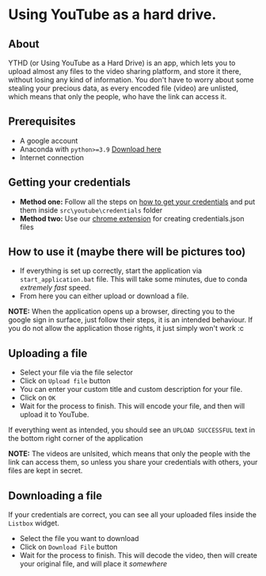 Using YouTube as a hard drive.
==============================

About
-----

YTHD (or Using YouTube as a Hard Drive) is an app, which lets you to upload almost any files to the video sharing platform, and store it there, without losing any kind of information. You don't have to worry about some stealing your precious data, as every encoded file (video) are unlisted, which means that only the people, who have the link can access it.

Prerequisites
-------------

 - A google account
 - Anaconda with `python>=3.9` [Download here](https://www.anaconda.com/download)
 - Internet connection

Getting your credentials
------------------------

 - **Method one:** Follow all the steps on [how to get your credentials](https://github.com/srchd/using-yt-as-a-hard-drive/tree/main/src/youtube/credentials#readme) and put them inside `src\youtube\credentials` folder
 - **Method two:** Use our [chrome extension](https://github.com/srchd/using-yt-as-a-hard-drive/tree/main/src/chrome_ext_create_project) for creating credentials.json files

How to use it (maybe there will be pictures too)
-------------

 - If everything is set up correctly, start the application via `start_application.bat` file. This will take some minutes, due to conda *extremely fast* speed.
 - From here you can either upload or download a file.

**NOTE:** When the application opens up a browser, directing you to the google sign in surface, just follow their steps, it is an intended behaviour. If you do not allow the application those rights, it just simply won't work :c

Uploading a file
----------------

 - Select your file via the file selector
 - Click on `Upload file` button
 - You can enter your custom title and custom description for your file.
 - Click on `OK`
 - Wait for the process to finish. This will encode your file, and then will upload it to YouTube.

If everything went as intended, you should see an `UPLOAD SUCCESSFUL` text in the bottom right corner of the application

**NOTE:** The videos are unlsited, which means that only the people with the link can access them, so unless you share your credentials with others, your files are kept in secret.

Downloading a file
------------------

If your credentials are correct, you can see all your uploaded files inside the `Listbox` widget.

 - Select the file you want to download
 - Click on `Download File` button
 - Wait for the process to finish. This will decode the video, then will create your original file, and will place it *somewhere*